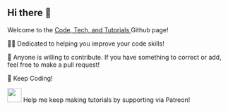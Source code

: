 ## Hi there 👋

Welcome to the [ Code, Tech, and Tutorials ](https://www.youtube.com/channel/UC4EJN2OSNdl-mSxGjitRvyA) Github page!

🙋‍♀️ Dedicated to helping you improve your code skills!

🌈 Anyone is willing to contribute. If you have something to correct or add, feel free to make a pull request!

🧙 Keep Coding!

[<img src="https://logos-world.net/wp-content/uploads/2020/12/Patreon-Logo.png" width="32"/>](https://www.patreon.com/codetechtuts) Help me keep making tutorials by supporting via Patreon!

